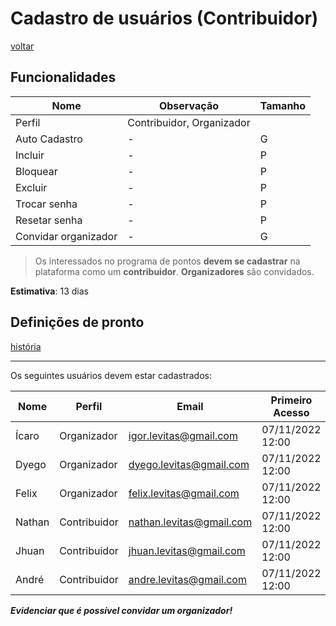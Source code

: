 # Cadastro de usuários (Contribuidor)

[voltar](../README.md)

## Funcionalidades

| Nome | Observação | Tamanho
| --- | --- | ---
| Perfil |  Contribuidor, Organizador |
| Auto Cadastro | - | G
| Incluir | - | P
| Bloquear | - | P
| Excluir | - | P
| Trocar senha | - | P
| Resetar senha | - | P
| Convidar organizador | - | G

>Os interessados no programa de pontos **devem se cadastrar** na  plataforma como um **contribuidor**. **Organizadores** são convidados.

**Estimativa**: 13 dias

## Definições de pronto

[história](../historia/capina.md#cadastro-de-usuários)

---
Os seguintes usuários devem estar cadastrados:

| Nome | Perfil | Email |  Primeiro Acesso | Ulltimo Acesso | Bloqueado
| ---  | ---    | ---   |  ---             | ---             | ---
| Ícaro | Organizador | igor.levitas@gmail.com | 07/11/2022 12:00 | 13/11/2022 15:00 | Não
| Dyego | Organizador | dyego.levitas@gmail.com | 07/11/2022 12:00 | 13/11/2022 15:00 | Não
| Felix | Organizador | felix.levitas@gmail.com | 07/11/2022 12:00 | 13/11/2022 15:00 | Não
| Nathan | Contribuidor | nathan.levitas@gmail.com | 07/11/2022 12:00 | 13/11/2022 15:00 | Não
| Jhuan | Contribuidor | jhuan.levitas@gmail.com | 07/11/2022 12:00 | 13/11/2022 15:00 | Não
| André | Contribuidor | andre.levitas@gmail.com | 07/11/2022 12:00 | 13/11/2022 15:00 | Não

***Evidenciar que é possível convidar um organizador!***

